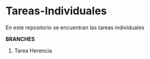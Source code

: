 # Tareas-Individuales
En este repositorio se encuentran las tareas individuales

**BRANCHES**
1. Tarea Herencia
